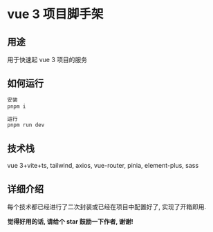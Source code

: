 # vue 3 项目脚手架

## 用途
用于快速起 vue 3 项目的服务

## 如何运行
```js
安装
pnpm i

运行
pnpm run dev

```

## 技术栈
vue 3+vite+ts, tailwind, axios, vue-router, pinia, element-plus, sass

## 详细介绍
每个技术都已经进行了二次封装或已经在项目中配置好了, 实现了开箱即用.

**觉得好用的话, 请给个 star 鼓励一下作者, 谢谢!**